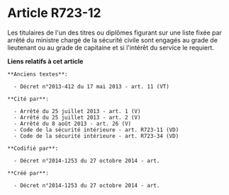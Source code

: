 # Article R723-12

Les titulaires de l'un des titres ou diplômes figurant sur une liste fixée par arrêté du ministre chargé de la sécurité
civile sont engagés au grade de lieutenant ou au grade de capitaine et si l'intérêt du service le requiert.

**Liens relatifs à cet article**

	**Anciens textes**:

	  - Décret n°2013-412 du 17 mai 2013 - art. 11 (VT)

	**Cité par**:

	  - Arrêté du 25 juillet 2013 - art. 1 (V)
	  - Arrêté du 25 juillet 2013 - art. 2 (V)
	  - Arrêté du 8 août 2013 - art. 26 (V)
	  - Code de la sécurité intérieure - art. R723-11 (VD)
	  - Code de la sécurité intérieure - art. R723-34 (VD)

	**Codifié par**:

	  - Décret n°2014-1253 du 27 octobre 2014 - art.

	**Créé par**:

	  - Décret n°2014-1253 du 27 octobre 2014 - art.

